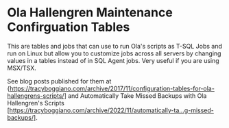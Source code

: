# Ola Hallengren Maintenance Confirguation Tables
This are tables and jobs that can use to run Ola's scripts as T-SQL Jobs and run on Linux but allow you to customize jobs across all
servers by changing values in a tables instead of in SQL Agent jobs.  Very useful if you are using MSX/TSX.

See blog posts published for them at {https://tracyboggiano.com/archive/2017/11/configuration-tables-for-ola-hallengrens-scripts/] and Automatically Take Missed Backups with Ola Hallengren's Scripts [https://tracyboggiano.com/archive/2022/11/automatically-ta…g-missed-backups/].
